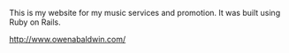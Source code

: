 This is my website for my music services and promotion. It was built using Ruby on Rails.

http://www.owenabaldwin.com/
